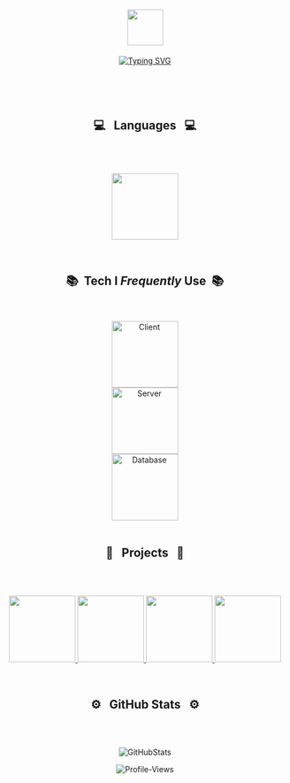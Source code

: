 <h1 align="center"><img src="https://media.giphy.com/media/TEnXkcsHrP4YedChhA/giphy.gif" width="65"></h1>
<p align="center">
<a href="https://git.io/typing-svg"><img src="https://readme-typing-svg.herokuapp.com?font=Segoe+UI&weight=200&duration=2500&pause=0&background=FFFFFF00&center=true&vCenter=true&multiline=true&repeat=true&width=973&height=183&lines=Hi+there!+Welcome+to+my+GitHub!;+I'm+Bisrat%2C+and+I'm+a+Computer+Science+Major+at+Brandeis+University;+I'm+highly+driven+by+the+prospect+of+working+in+a+team;+to+develp+software+with+real-world+applications.;+I+believe+that+the+best+solutions+come+from+collaboration;+and+the+exchange+of+diverse+perspectives+can+lead+to+truly+innovative+results." alt="Typing SVG" /></a>
</p>
</p>
</p>
<br>
<br>
<br>
<h2 align="center">💻 &nbsp; Languages &nbsp; 💻</h2>
<br>
<br>

<p align="center">
  <img height="120em" src="https://github-readme-stats-git-masterrstaa-rickstaa.vercel.app/api/top-langs/?username=bisrat415&layout=compact&hide_border=false&langs_count=4&bg_color=0E1117&theme=github_dark&custom_title=Languages"/>
</p>


<br>
<h2 align="center">📚 &nbsp;Tech I <i>Frequently</i> Use</i> &nbsp;📚 </h2>
<br>
<br>

<div align="center">
  <img alt="Client" height="120em" src="https://github-readme-tech-stack.vercel.app/api/cards?title=Client&align=center&borderRadius=5.5&fontSize=22&lineHeight=10&lineCount=2&theme=github_dark&gap=11&line1=react,react,61DAFB;&line2=css3,css,1572B6;svelte,svelte,ff3400;figma,figma,3A76F0;"/>
  <br>
  <img height="120em" alt="Server" src="https://github-readme-tech-stack.vercel.app/api/cards?title=Server&align=center&borderRadius=5.5&fontSize=22&lineHeight=10&lineCount=2&theme=github_dark&gap=9&line1=express,express,ffffff;flask,flask,ffffff;Firebase,Firebase,FFCA28;postman,postman,FF6C37;"/>
  <br>
  <img alt="Database" height="120em" src="https://github-readme-tech-stack.vercel.app/api/cards?title=Storage&align=center&borderRadius=5.5&fontSize=22&lineHeight=10&lineCount=2&theme=github_dark&gap=9&line1=PostgreSQL,PostgreSQL,4169E1;SQLite,SQLite,ffffff;&line2=mongodb,MongoDB,47A248;"/>
</div>

<br>
<h2 align="center">💫 &nbsp; Projects &nbsp; 💫 </h2>
<br>
<br>

<p align="center">
  <a href="https://github.com/bisrat415/Chore-Door">
      <img height="120em" src="https://github-readme-stats-git-masterrstaa-rickstaa.vercel.app/api/pin/?username=bisrat415&repo=Chore-Door&show_owner=true&theme=github_dark"/>
  </a>
  <a href="https://github.com/bisrat415/MusicBliss-Store">
    <img height="120em" src="https://github-readme-stats-git-masterrstaa-rickstaa.vercel.app/api/pin/?username=bisrat415&repo=MusicBliss-Store&show_owner=true&theme=github_dark"/>
  </a>
  <a href="https://github.com/ClipperShipDataAnalysis/clipper-ship-data-analysis">
    <img height="120em" src="https://github-readme-stats-git-masterrstaa-rickstaa.vercel.app/api/pin/?username=bisrat415&repo=clipper-ship-data-analysis&show_owner=true&theme=github_dark"/>
  </a>
  <a href="https://github.com/bisrat415/QuantClubProject">
      <img height="120em" src="https://github-readme-stats-git-masterrstaa-rickstaa.vercel.app/api/pin/?username=bisrat415&repo=QuantClubProject&show_owner=true&theme=github_dark"/>
  </a>
  </p>

<br>
<h2 align="center">⚙️ &nbsp; GitHub Stats &nbsp; ⚙️</h2>
<br>
<br>

<p align="center">
    <img alt="GitHubStats" src="https://github-readme-stats-git-masterrstaa-rickstaa.vercel.app/api?username=bisrat415&count_private=true&theme=github_dark&hide_title=true&hide_rank=true&show_icons=true&card_width=290&include_all_commits=false&hide=contribs" />
</p>

<div align="center">
<img src="https://komarev.com/ghpvc/?username=bisrat415&label=Peeks&color=000000&style=for-the-badge" alt="Profile-Views">
</div>

